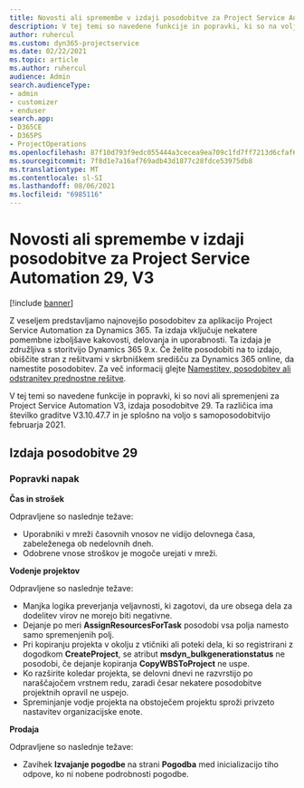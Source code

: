 ```yaml
---
title: Novosti ali spremembe v izdaji posodobitve za Project Service Automation 29, V3
description: V tej temi so navedene funkcije in popravki, ki so na voljo za Project Service Automation V3, izdaja posodobitve 29.
author: ruhercul
ms.custom: dyn365-projectservice
ms.date: 02/22/2021
ms.topic: article
ms.author: ruhercul
audience: Admin
search.audienceType:
- admin
- customizer
- enduser
search.app:
- D365CE
- D365PS
- ProjectOperations
ms.openlocfilehash: 87f10d793f9edc055444a3cecea9ea709c1fd7ff7213d6cfaf6b3cbe83a6a5a6
ms.sourcegitcommit: 7f8d1e7a16af769adb43d1877c28fdce53975db8
ms.translationtype: MT
ms.contentlocale: sl-SI
ms.lasthandoff: 08/06/2021
ms.locfileid: "6985116"
---
```

# <a name="whats-new-or-changed-in-project-service-automation-update-release-29-v3"></a>Novosti ali spremembe v izdaji posodobitve za Project Service Automation 29, V3

[!include [banner](../includes/psa-now-project-operations.md)]

Z veseljem predstavljamo najnovejšo posodobitev za aplikacijo Project Service Automation za Dynamics 365. Ta izdaja vključuje nekatere pomembne izboljšave kakovosti, delovanja in uporabnosti. Ta izdaja je združljiva s storitvijo Dynamics 365 9.x. Če želite posodobiti na to izdajo, obiščite stran z rešitvami v skrbniškem središču za Dynamics 365 online, da namestite posodobitev. Za več informacij glejte [Namestitev, posodobitev ali odstranitev prednostne rešitve](/power-platform/admin/install-remove-preferred-solution).

V tej temi so navedene funkcije in popravki, ki so novi ali spremenjeni za Project Service Automation V3, izdaja posodobitve 29. Ta različica ima številko graditve V3.10.47.7 in je splošno na voljo s samoposodobitvijo februarja 2021.

## <a name="update-release-29"></a>Izdaja posodobitve 29

### <a name="bug-fixes"></a>Popravki napak

**Čas in strošek**

Odpravljene so naslednje težave:

- Uporabniki v mreži časovnih vnosov ne vidijo delovnega časa, zabeleženega ob nedelovnih dneh.
- Odobrene vnose stroškov je mogoče urejati v mreži.

**Vodenje projektov**

Odpravljene so naslednje težave:

- Manjka logika preverjanja veljavnosti, ki zagotovi, da ure obsega dela za dodelitev virov ne morejo biti negativne.
- Dejanje po meri **AssignResourcesForTask** posodobi vsa polja namesto samo spremenjenih polj.
- Pri kopiranju projekta v okolju z vtičniki ali poteki dela, ki so registrirani z dogodkom **CreateProject**, se atribut **msdyn_bulkgenerationstatus** ne posodobi, če dejanje kopiranja **CopyWBSToProject** ne uspe.
- Ko razširite koledar projekta, se delovni dnevi ne razvrstijo po naraščajočem vrstnem redu, zaradi česar nekatere posodobitve projektnih opravil ne uspejo.
- Spreminjanje vodje projekta na obstoječem projektu sproži privzeto nastavitev organizacijske enote.

**Prodaja**

Odpravljene so naslednje težave:

- Zavihek **Izvajanje pogodbe** na strani **Pogodba** med inicializacijo tiho odpove, ko ni nobene podrobnosti pogodbe.